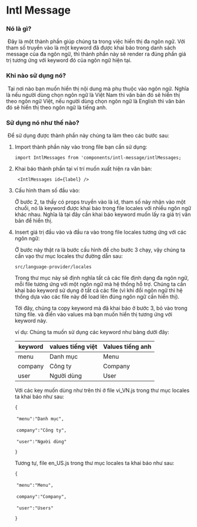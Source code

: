 # Intl Message

### Nó là gì?

​	Đây là một thành phần giúp chúng ta trong việc hiển thị đa ngôn ngữ. Với tham số truyền vào là một keyword đã được khai báo trong danh sách message của đa ngôn ngữ, thì thành phần này sẽ render ra đúng phần giá trị tương ứng với keyword đó của ngôn ngữ hiện tại.

### Khi nào sử dụng nó?

​	Tại nơi nào bạn muốn hiển thị nội dung mà phụ thuộc vào ngôn ngữ. Nghĩa là nếu người dùng chọn ngôn ngữ là Việt Nam thì văn bản đó sẽ hiển thị theo ngôn ngữ Việt, nếu người dùng chọn ngôn ngữ là English thì văn bản đó sẽ hiển thị theo ngôn ngữ là tiếng anh.

### Sử dụng nó như thế nào?

​	Để sử dụng được thành phần này chúng ta làm theo các bước sau:

1. Import thành phần này vào trong file bạn cần sử dụng:

   ```
   import IntlMessages from 'components/intl-message/intlMessages;
   ```

2. Khai báo thành phần tại ví trí muốn xuất hiện ra văn bản:

   ```
    <IntlMessages id={label} />
   ```

3. Cấu hình tham số đầu vào:

   Ở bước 2, ta thấy có props truyền vào là id, tham số này nhận vào một chuổi, nó là keyword được khai báo trong file locales với nhiều ngôn ngữ khác nhau. Nghĩa là tại đây cần khai báo keyword muốn lấy ra giá trị văn bản để hiển thị.

4. Insert giá trị đầu vào và đầu ra vào trong file locales tương ứng với các ngôn ngữ:

   Ở bước này thật ra là bước cấu hình để cho bước 3 chạy, vậy chúng ta cần vạo thư mục locales thư đường dẫn sau:

   ```
   src/language-provider/locales
   ```

   Trong thư mục này sẽ định nghĩa tất cả các file định dạng đa ngôn ngữ, mỗi file tương ứng với một ngôn ngữ mà hệ thống hỗ trợ. Chúng ta cần khai báo keyword sử dụng ở tất cả các file (vì khi đổi ngôn ngữ thì hệ thống dựa vào các file này để load lên đúng ngôn ngữ cần hiển thị).

   Tới đây, chúng ta copy keyword mà đã khai báo ở bước 3, bỏ vào trong từng file. và điền vào values mà bạn muốn hiển thị tương ứng với keyword này.

   ví dụ: Chúng ta muốn sử dụng các keyword như bảng dưới đây:

   | keyword | values tiếng việt | Values tiếng anh |
   | ------- | ----------------- | ---------------- |
   | menu    | Danh mục          | Menu             |
   | company | Công ty           | Company          |
   | user    | Người dùng        | User             |

   Với các key muốn dùng như trên thì ở file vi_VN.js trong thư mục locales ta khai báo như sau:

   `{`

   ​	`"menu":"Danh mục",`

   ​	`company":"Công ty",`

   ​	`"user":"Người dùng"`

   `}`

   Tương tự, file en_US.js trong thư mục locales ta khai báo như sau:

   `{`

   ​	`"menu":"Menu",`

   ​	`company":"Company",`

   ​	`"user":"Users"`

   `}`

